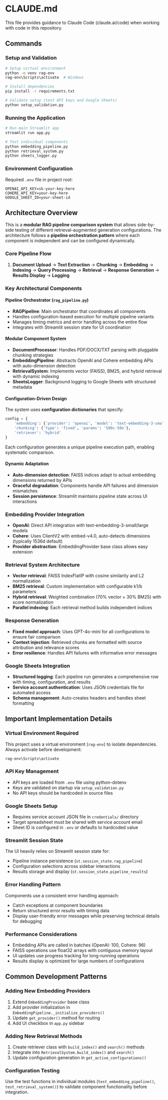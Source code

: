 # CLAUDE.md

This file provides guidance to Claude Code (claude.ai/code) when working with code in this repository.

## Commands

### Setup and Validation
```bash
# Setup virtual environment
python -m venv rag-env
rag-env\Scripts\activate  # Windows

# Install dependencies
pip install -r requirements.txt

# Validate setup (test API keys and Google Sheets)
python setup_validation.py
```

### Running the Application
```bash
# Run main Streamlit app
streamlit run app.py

# Test individual components
python embedding_pipeline.py
python retrieval_system.py
python sheets_logger.py
```

### Environment Configuration
Required `.env` file in project root:
```env
OPENAI_API_KEY=sk-your-key-here
COHERE_API_KEY=your-key-here
GOOGLE_SHEET_ID=your-sheet-id
```

## Architecture Overview

This is a **modular RAG pipeline comparison system** that allows side-by-side testing of different retrieval-augmented generation configurations. The architecture follows a **pipeline orchestration pattern** where each component is independent and can be configured dynamically.

### Core Pipeline Flow
1. **Document Upload** → **Text Extraction** → **Chunking** → **Embedding** → **Indexing** → **Query Processing** → **Retrieval** → **Response Generation** → **Results Display** → **Logging**

### Key Architectural Components

#### Pipeline Orchestrator (`rag_pipeline.py`)
- **RAGPipeline**: Main orchestrator that coordinates all components
- Handles configuration-based execution for multiple pipeline variants
- Manages timing metrics and error handling across the entire flow
- Integrates with Streamlit session state for UI coordination

#### Modular Component System
- **DocumentProcessor**: Handles PDF/DOCX/TXT parsing with pluggable chunking strategies
- **EmbeddingPipeline**: Abstracts OpenAI and Cohere embedding APIs with auto-dimension detection
- **RetrievalSystem**: Implements vector (FAISS), BM25, and hybrid retrieval with dynamic indexing
- **SheetsLogger**: Background logging to Google Sheets with structured metadata

#### Configuration-Driven Design
The system uses **configuration dictionaries** that specify:
```python
config = {
    'embedding': {'provider': 'openai', 'model': 'text-embedding-3-small', 'dimension': 1536},
    'chunking': {'type': 'fixed', 'params': '500c-50o'},
    'retriever': 'hybrid'
}
```

Each configuration generates a unique pipeline execution path, enabling systematic comparison.

#### Dynamic Adaptation
- **Auto-dimension detection**: FAISS indices adapt to actual embedding dimensions returned by APIs
- **Graceful degradation**: Components handle API failures and dimension mismatches
- **Session persistence**: Streamlit maintains pipeline state across UI interactions

### Embedding Provider Integration
- **OpenAI**: Direct API integration with text-embedding-3-small/large models
- **Cohere**: Uses ClientV2 with embed-v4.0, auto-detects dimensions (typically 1536d default)
- **Provider abstraction**: EmbeddingProvider base class allows easy extension

### Retrieval System Architecture
- **Vector retrieval**: FAISS IndexFlatIP with cosine similarity and L2 normalization
- **BM25 retrieval**: Custom implementation with configurable k1/b parameters
- **Hybrid retrieval**: Weighted combination (70% vector + 30% BM25) with score normalization
- **Parallel indexing**: Each retrieval method builds independent indices

### Response Generation
- **Fixed model approach**: Uses GPT-4o-mini for all configurations to ensure fair comparison
- **Context injection**: Retrieved chunks are formatted with source attribution and relevance scores
- **Error resilience**: Handles API failures with informative error messages

### Google Sheets Integration
- **Structured logging**: Each pipeline run generates a comprehensive row with timing, configuration, and results
- **Service account authentication**: Uses JSON credentials file for automated access
- **Schema management**: Auto-creates headers and handles sheet formatting

## Important Implementation Details

### Virtual Environment Required
This project uses a virtual environment (`rag-env`) to isolate dependencies. Always activate before development:
```bash
rag-env\Scripts\activate
```

### API Key Management
- API keys are loaded from `.env` file using python-dotenv
- Keys are validated on startup via `setup_validation.py`
- No API keys should be hardcoded in source files

### Google Sheets Setup
- Requires service account JSON file in `credentials/` directory
- Target spreadsheet must be shared with service account email
- Sheet ID is configured in `.env` or defaults to hardcoded value

### Streamlit Session State
The UI heavily relies on Streamlit session state for:
- Pipeline instance persistence (`st.session_state.rag_pipeline`)
- Configuration selections across sidebar interactions
- Results storage and display (`st.session_state.pipeline_results`)

### Error Handling Pattern
Components use a consistent error handling approach:
- Catch exceptions at component boundaries
- Return structured error results with timing data
- Display user-friendly error messages while preserving technical details for debugging

### Performance Considerations
- Embedding APIs are called in batches (OpenAI: 100, Cohere: 96)
- FAISS operations use float32 arrays with contiguous memory layout
- UI updates use progress tracking for long-running operations
- Results display is optimized for large numbers of configurations

## Common Development Patterns

### Adding New Embedding Providers
1. Extend `EmbeddingProvider` base class
2. Add provider initialization in `EmbeddingPipeline._initialize_providers()`
3. Update `get_provider()` method for routing
4. Add UI checkbox in `app.py` sidebar

### Adding New Retrieval Methods
1. Create retriever class with `build_index()` and `search()` methods
2. Integrate into `RetrievalSystem.build_index()` and `search()`
3. Update configuration generation in `get_active_configurations()`

### Configuration Testing
Use the test functions in individual modules (`test_embedding_pipeline()`, `test_retrieval_system()`) to validate component functionality before integration.